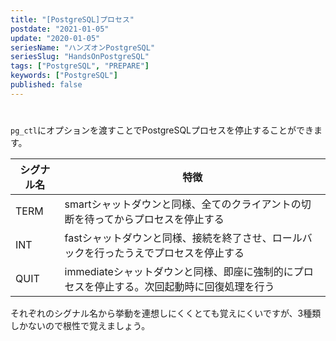 ```yaml
---
title: "[PostgreSQL]プロセス"
postdate: "2021-01-05"
update: "2020-01-05"
seriesName: "ハンズオンPostgreSQL"
seriesSlug: "HandsOnPostgreSQL"
tags: ["PostgreSQL", "PREPARE"]
keywords: ["PostgreSQL"]
published: false
---
```


# 

`pg_ctl`にオプションを渡すことでPostgreSQLプロセスを停止することができます。


|シグナル名|特徴|
|---|---|
|TERM|smartシャットダウンと同様、全てのクライアントの切断を待ってからプロセスを停止する|
|INT|fastシャットダウンと同様、接続を終了させ、ロールバックを行ったうえでプロセスを停止する|
|QUIT|immediateシャットダウンと同様、即座に強制的にプロセスを停止する。次回起動時に回復処理を行う|

それぞれのシグナル名から挙動を連想しにくくとても覚えにくいですが、3種類しかないので根性で覚えましょう。
